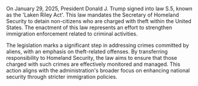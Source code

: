 On January 29, 2025, President Donald J. Trump signed into law S.5, known as the 'Laken Riley Act'. This law mandates the Secretary of Homeland Security to detain non-citizens who are charged with theft within the United States. The enactment of this law represents an effort to strengthen immigration enforcement related to criminal activities.

The legislation marks a significant step in addressing crimes committed by aliens, with an emphasis on theft-related offenses. By transferring responsibility to Homeland Security, the law aims to ensure that those charged with such crimes are effectively monitored and managed. This action aligns with the administration's broader focus on enhancing national security through stricter immigration policies.